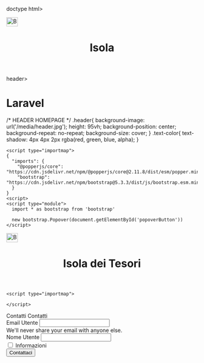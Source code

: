 doctype html>
<html lang="en">
  <head>
    <meta charset="utf-8">
    <meta name="viewport" content="width=device-width, initial-scale=1">
    <title>Isola</title>
    
   <link href="https://cdn.jsdelivr.net/npm/bootstrap@5.3.3/dist/css/bootstrap.min.css" rel="stylesheet" integrity="sha384-QWTKZyjpPEjISv5WaRU9OFeRpok6YctnYmDr5pNlyT2bRjXh0JMhjY6hW+ALEwIH" crossorigin="anonymous">
    <link rel="stylesheet" href="/style.css">
  </head>
  <body>
      <nav  class="navbar navbar-expand-lg bg-dark border-bottom" data-bs-theme="dark">
  <div class="container">
    <a class="navbar-brand" href="#">
      <img src="/docs/5.3/assets/brand/bootstrap-logo.svg" alt="Bootstrap" width="30" height="24">
    </a>
  </div>
</nav>
<header>
  <div class="container-fluid header">
    <div class="row h-100">
      <div class="color-12 d-flex justify-content-center align-items-center">
<h1 class="text-light display-1 fw-bold text-color">Isola</h1>
      </div>
    </div>
    </div>
    
</header>


header>
  <div class="container-fluid header">
    <div class="row h-100">
      <div class="color-12 d-flex justify-content-center align-items-center">
<h1 class="text-light display-1 fw-bold text-color">Laravel</h1>
/* HEADER HOMEPAGE */
.header{
    background-image: url('/media/header.jpg');
    height: 95vh;
    background-position: center;
    background-repeat: no-repeat;
    background-size: cover;
}
.text-color{ 
    text-shadow: 4px 4px 2px rgba(red, green, blue, alpha);
}
      </div>
    </div>
    </div>
</header>

<script async src="https://cdn.jsdelivr.net/npm/es-module-shims@1/dist/es-module-shims.min.js" crossorigin="anonymous"></script>
    <script type="importmap">
    {
      "imports": {
        "@popperjs/core": "https://cdn.jsdelivr.net/npm/@popperjs/core@2.11.8/dist/esm/popper.min.js",
        "bootstrap": "https://cdn.jsdelivr.net/npm/bootstrap@5.3.3/dist/js/bootstrap.esm.min.js"
      }
    }
    <script>
    <script type="module">
      import * as bootstrap from 'bootstrap'

      new bootstrap.Popover(document.getElementById('popoverButton'))
    </script>
  </body>
</html>
<!doctype html>
<html lang="en">
  <head>
    <meta charset="utf-8">
    <meta name="viewport" content="width=device-width, initial-scale=1">
    <title>Isola dei Tesori</title>
    
   <link href="https://cdn.jsdelivr.net/npm/bootstrap@5.3.3/dist/css/bootstrap.min.css" rel="stylesheet" integrity="sha384-QWTKZyjpPEjISv5WaRU9OFeRpok6YctnYmDr5pNlyT2bRjXh0JMhjY6hW+ALEwIH" crossorigin="anonymous">
    <link rel="stylesheet" href="/style.css">
  </head>
  <body>
      <nav  class="navbar navbar-expand-lg bg-dark border-bottom" data-bs-theme="dark">
  <div class="container">
    <a class="navbar-brand" href="#">
      <img src="/docs/5.3/assets/brand/Isola dei Tesori-logo.svg" alt="Bootstrap" width="30" height="24">
    </a>
  </div>
</nav>
<header>
  <div class="container-fluid header">
    <div class="row h-100">
      <div class="color-12 d-flex justify-content-center align-items-center">
<h1 class="text-light display-1 fw-bold text-color">Isola dei Tesori</h1>
      </div>
    </div>
    </div>
</header>


<script async src="https://cdn.jsdelivr.net/npm/es-module-shims@1/dist/es-module-shims.min.js" crossorigin="anonymous"></script>
    <script type="importmap">
    
    </script>
  </body>
</html>

<x-layout>
    <x-slot name="titolo">
        Contatti
    </x-slot>
    <x-header>
        Contatti
    </x-header>
    <form>
            <div class="mb-3">
                        <label for="exampleInputEmail1" class="form-label">Email Utente</label>
                        <input type="email" class="form-control" id="exampleInputEmail1" aria-describedby="emailHelp">
            <div id="emailHelp" class="form-text">We'll never share your email with anyone else.</div>
     </div>
            <div class="mb-3">
                        <label for="exampleInputPassword1" class="form-label">Nome Utente</label>
                        <input type="password" class="form-control" id="exampleInputPassword1">
                </div>
            <div class="mb-3 form-check">
                        <input type="checkbox" class="form-check-input" id="exampleCheck1">
                        <label class="form-check-label" for="exampleCheck1">Informazioni</label>
    </div>
                    <button type="submit" class="btn btn-primary">Contattaci</button>
    </form>






